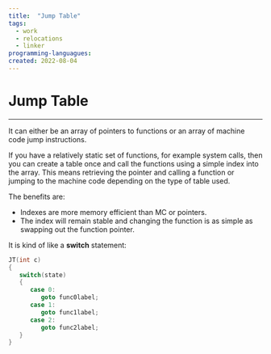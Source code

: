 ```yaml
---
title:  "Jump Table"
tags:
  - work
  - relocations
  - linker
programming-languagues:
created: 2022-08-04
---
```

# Jump Table
---
It can either be an array of pointers to functions or an array of machine code jump instructions. 

If you have a relatively static set of functions, for example system calls, then you can create a table once and call the functions using a simple index into the array. This means retrieving the pointer and calling a function or jumping to the machine code depending on the type of table used.

The benefits are:
- Indexes are more memory efficient than MC or pointers.
- The index will remain stable and changing the function is as simple as swapping out the function pointer.

It is kind of like a **switch** statement:

```c
JT(int c)
{
   switch(state)
   {
      case 0:
         goto func0label;
      case 1:
         goto func1label;
      case 2:
         goto func2label;
   }
}
```